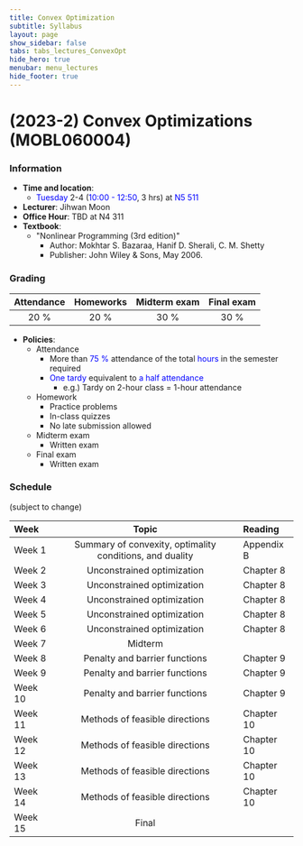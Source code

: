 ```yaml
---
title: Convex Optimization
subtitle: Syllabus
layout: page
show_sidebar: false
tabs: tabs_lectures_ConvexOpt
hide_hero: true
menubar: menu_lectures
hide_footer: true
---
```


# (2023-2) Convex Optimizations (MOBL060004)

### Information
* __Time and location__:
    * <span style="color:blue">Tuesday</span> 2-4 (<span style="color:blue">10:00 - 12:50</span>, 3 hrs) at <span style="color:blue">N5 511</span>
* __Lecturer__: Jihwan Moon
* __Office Hour__: TBD at N4 311
* __Textbook__:
    * "Nonlinear Programming (3rd edition)"
        * Author: Mokhtar S. Bazaraa, Hanif D. Sherali, C. M. Shetty
        * Publisher: John Wiley & Sons, May 2006.

### Grading

| Attendance | Homeworks | Midterm exam | Final exam |
|:---:|:---:|:---:|:---:|
| 20 % | 20 % | 30 % | 30 % |

* __Policies__:
    * Attendance
        * More than <span style="color:blue">75 %</span> attendance of the total <span style="color:blue">hours</span> in the semester required
        * <span style="color:blue">One tardy</span> equivalent to <span style="color:blue">a half attendance</span>
            * e.g.) Tardy on 2-hour class = 1-hour attendance
    * Homework
        * Practice problems
        * In-class quizzes
        * No late submission allowed
    * Midterm exam
        * Written exam
    * Final exam
        * Written exam

### Schedule
(subject to change)

| Week | Topic | Reading |
|:---|:---:|:---|
| Week 1 | Summary of convexity, optimality conditions, and duality | Appendix B |
| Week 2 | Unconstrained optimization | Chapter 8 |
| Week 3 | Unconstrained optimization | Chapter 8 |
| Week 4 | Unconstrained optimization | Chapter 8 |
| Week 5 | Unconstrained optimization | Chapter 8 |
| Week 6 | Unconstrained optimization | Chapter 8 |
| Week 7 | Midterm |  |
| Week 8 | Penalty and barrier functions | Chapter 9 |
| Week 9 | Penalty and barrier functions | Chapter 9 |
| Week 10 | Penalty and barrier functions | Chapter 9 |
| Week 11 | Methods of feasible directions | Chapter 10 |
| Week 12 | Methods of feasible directions | Chapter 10 |
| Week 13 | Methods of feasible directions | Chapter 10 |
| Week 14 | Methods of feasible directions | Chapter 10 |
| Week 15 | Final |  |
